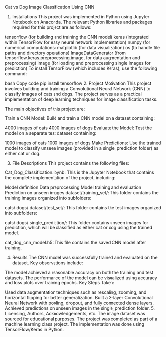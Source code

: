 Cat vs Dog Image Classification Using CNN
1. Installations
This project was implemented in Python using Jupyter Notebook on Anaconda. The relevant Python libraries and packages required for this project are as follows:

tensorflow (for building and training the CNN model)
keras (integrated within TensorFlow for easy neural network implementation)
numpy (for numerical computations)
matplotlib (for data visualization)
os (to handle file paths and directory operations)
ImageDataGenerator (from tensorflow.keras.preprocessing.image, for data augmentation and preprocessing)
image (for loading and preprocessing single images for prediction)
To install TensorFlow (which includes Keras), use the following command:

bash
Copy code
pip install tensorflow
2. Project Motivation
This project involves building and training a Convolutional Neural Network (CNN) to classify images of cats and dogs. The project serves as a practical implementation of deep learning techniques for image classification tasks.

The main objectives of this project are:

Train a CNN Model: Build and train a CNN model on a dataset containing:

4000 images of cats
4000 images of dogs
Evaluate the Model: Test the model on a separate test dataset containing:

1000 images of cats
1000 images of dogs
Make Predictions: Use the trained model to classify unseen images (provided in a single_prediction folder) as either cat or dog.

3. File Descriptions
This project contains the following files:

Cat_Dog_Classification.ipynb:
This is the Jupyter Notebook that contains the complete implementation of the project, including:

Model definition
Data preprocessing
Model training and evaluation
Prediction on unseen images
dataset/training_set/:
This folder contains the training images organized into subfolders:

cats/
dogs/
dataset/test_set/:
This folder contains the test images organized into subfolders:

cats/
dogs/
single_prediction/:
This folder contains unseen images for prediction, which will be classified as either cat or dog using the trained model.

cat_dog_cnn_model.h5:
This file contains the saved CNN model after training.

4. Results
The CNN model was successfully trained and evaluated on the dataset. Key observations include:

The model achieved a reasonable accuracy on both the training and test datasets.
The performance of the model can be visualized using accuracy and loss plots over training epochs.
Key Steps Taken:

Used data augmentation techniques such as rescaling, zooming, and horizontal flipping for better generalization.
Built a 3-layer Convolutional Neural Network with pooling, dropout, and fully connected dense layers.
Achieved predictions on unseen images in the single_prediction folder.
5. Licensing, Authors, Acknowledgements, etc.
The image dataset was sourced for educational purposes.
The project was completed as part of a machine learning class project.
The implementation was done using TensorFlow/Keras in Python.
